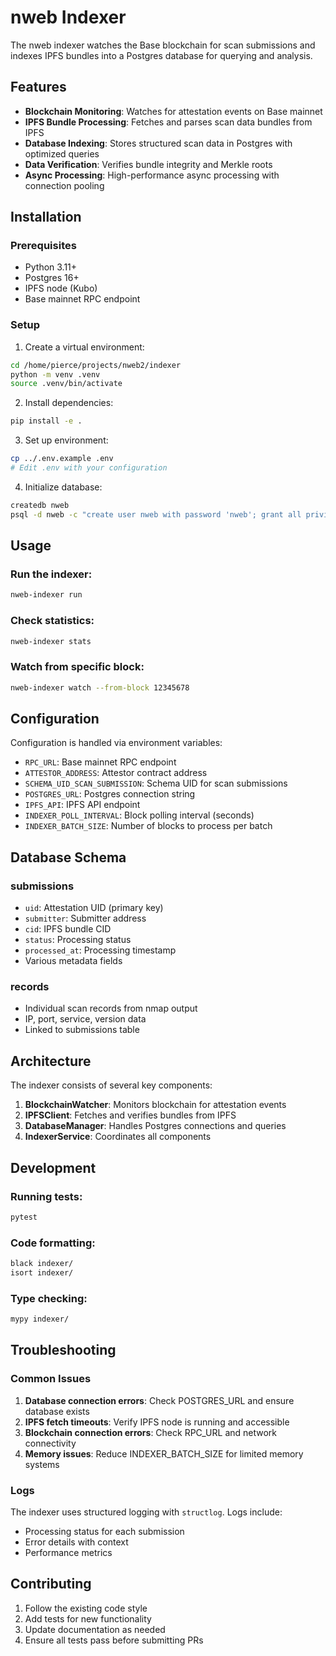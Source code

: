 # nweb Indexer

The nweb indexer watches the Base blockchain for scan submissions and indexes IPFS bundles into a Postgres database for querying and analysis.

## Features

- **Blockchain Monitoring**: Watches for attestation events on Base mainnet
- **IPFS Bundle Processing**: Fetches and parses scan data bundles from IPFS
- **Database Indexing**: Stores structured scan data in Postgres with optimized queries
- **Data Verification**: Verifies bundle integrity and Merkle roots
- **Async Processing**: High-performance async processing with connection pooling

## Installation

### Prerequisites

- Python 3.11+
- Postgres 16+
- IPFS node (Kubo)
- Base mainnet RPC endpoint

### Setup

1. Create a virtual environment:
```bash
cd /home/pierce/projects/nweb2/indexer
python -m venv .venv
source .venv/bin/activate
```

2. Install dependencies:
```bash
pip install -e .
```

3. Set up environment:
```bash
cp ../.env.example .env
# Edit .env with your configuration
```

4. Initialize database:
```bash
createdb nweb
psql -d nweb -c "create user nweb with password 'nweb'; grant all privileges on database nweb to nweb;"
```

## Usage

### Run the indexer:
```bash
nweb-indexer run
```

### Check statistics:
```bash
nweb-indexer stats
```

### Watch from specific block:
```bash
nweb-indexer watch --from-block 12345678
```

## Configuration

Configuration is handled via environment variables:

- `RPC_URL`: Base mainnet RPC endpoint
- `ATTESTOR_ADDRESS`: Attestor contract address
- `SCHEMA_UID_SCAN_SUBMISSION`: Schema UID for scan submissions
- `POSTGRES_URL`: Postgres connection string
- `IPFS_API`: IPFS API endpoint
- `INDEXER_POLL_INTERVAL`: Block polling interval (seconds)
- `INDEXER_BATCH_SIZE`: Number of blocks to process per batch

## Database Schema

### submissions
- `uid`: Attestation UID (primary key)
- `submitter`: Submitter address
- `cid`: IPFS bundle CID
- `status`: Processing status
- `processed_at`: Processing timestamp
- Various metadata fields

### records
- Individual scan records from nmap output
- IP, port, service, version data
- Linked to submissions table

## Architecture

The indexer consists of several key components:

1. **BlockchainWatcher**: Monitors blockchain for attestation events
2. **IPFSClient**: Fetches and verifies bundles from IPFS
3. **DatabaseManager**: Handles Postgres connections and queries
4. **IndexerService**: Coordinates all components

## Development

### Running tests:
```bash
pytest
```

### Code formatting:
```bash
black indexer/
isort indexer/
```

### Type checking:
```bash
mypy indexer/
```

## Troubleshooting

### Common Issues

1. **Database connection errors**: Check POSTGRES_URL and ensure database exists
2. **IPFS fetch timeouts**: Verify IPFS node is running and accessible
3. **Blockchain connection errors**: Check RPC_URL and network connectivity
4. **Memory issues**: Reduce INDEXER_BATCH_SIZE for limited memory systems

### Logs

The indexer uses structured logging with `structlog`. Logs include:
- Processing status for each submission
- Error details with context
- Performance metrics

## Contributing

1. Follow the existing code style
2. Add tests for new functionality
3. Update documentation as needed
4. Ensure all tests pass before submitting PRs
